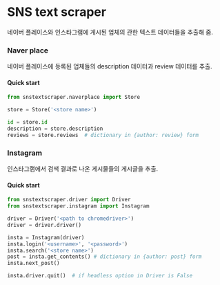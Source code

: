 # SNS text scraper

네이버 플레이스와 인스타그램에 게시된 업체의 관한 텍스트 데이터들을 추출해 줌.

### Naver place

네이버 플레이스에 등록된 업체들의 description 데이터과 review 데이터를 추출.

#### Quick start

```python
from snstextscraper.naverplace import Store

store = Store('<store name>')

id = store.id
description = store.description
reviews = store.reviews  # dictionary in {author: review} form
```

### Instagram

인스타그램에서 검색 결과로 나온 게시물들의 게시글을 추출.

#### Quick start

```python
from snstextscraper.driver import Driver
from snstextscraper.instagram import Instagram

driver = Driver('<path to chromedriver>')
driver = driver.driver()

insta = Instagram(driver)
insta.login('<username>', '<password>')
insta.search('<store name>')
post = insta.get_contents() # dictionary in {author: post} form
insta.next_post()

insta.driver.quit()  # if headless option in Driver is False
```
